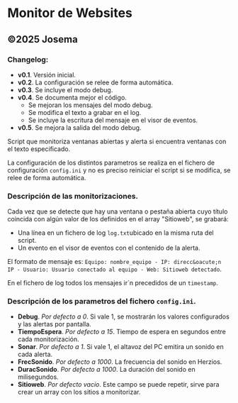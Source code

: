 # Monitor de Websites
## &copy;2025 Josema

### Changelog:
- **v0.1**. Versi&oacute;n inicial.
- **v0.2**. La configuraci&oacute;n se relee de forma autom&aacute;tica.
- **v0.3**. Se incluye el modo debug.
- **v0.4**. Se documenta mejor el c&oacute;digo.
    - Se mejoran los mensajes del modo debug.
    - Se modifica el texto a grabar en el log.
    - Se incluye la escritura del mensaje en el visor de eventos.
- **v0.5**. Se mejora la salida del modo debug.

Script que monitoriza ventanas abiertas y alerta si encuentra ventanas con el
texto especificado.

La configuraci&oacute;n de los distintos parametros se realiza en el fichero de configuraci&oacute;n `config.ini` y no es preciso reiniciar el script si se modifica, se relee de forma autom&aacute;tica.

### Descripci&oacute;n de las monitorizaciones.
Cada vez que se detecte que hay una ventana o pesta&ntilde;a abierta cuyo t&iacute;tulo coincida con alg&uacute;n valor de los definidos en el array "Sitioweb", se grabar&aacute;:
- Una l&iacute;nea en un fichero de log `log.txt`ubicado en la misma ruta del script.
- Un evento en el visor de eventos con el contenido de la alerta.

El formato de mensaje es: `Equipo: nombre_equipo - IP: direcc&oacute;n IP - Usuario: Usuario conectado al equipo - Web: Sitioweb detectado`.

En el fichero de log todos los mensajes ir&acute;n precedidos de un `timestamp`.

### Descripci&oacute;n de los parametros del fichero `config.ini`.
- **Debug**. *Por defecto a 0*. Si vale 1, se mostrar&aacute;n los valores configurados y las alertas por pantalla.
- **TiempoEspera**. *Por defecto a 15*. Tiempo de espera en segundos entre cada monitorizaci&oacute;n.
- **Sonar**. *Por defecto a 1*. Si vale 1, el altavoz del PC emitira un sonido en cada alerta.
- **FrecSonido**. *Por defecto a 1000*. La frecuencia del sonido en Herzios.
- **DuracSonido**. *Por defecto a 1000*. La duraci&oacute;n del sonido en milisegundos.
- **Sitioweb**. *Por defecto vacio*. Este campo se puede repetir, sirve para crear un array con los sitios a monitorizar.

